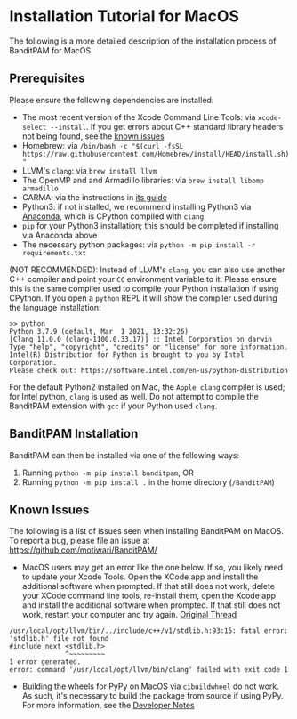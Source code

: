 # Installation Tutorial for MacOS

The following is a more detailed description of the installation process of BanditPAM for MacOS.

## Prerequisites
Please ensure the following dependencies are installed:
 - The most recent version of the Xcode Command Line Tools: via `xcode-select --install`. If you get errors about C++ standard library headers not being found, see the [known issues](https://github.com/motiwari/BanditPAM/blob/main/docs/install_mac.md#known-issues)
 - Homebrew: via `/bin/bash -c "$(curl -fsSL https://raw.githubusercontent.com/Homebrew/install/HEAD/install.sh)"`
 - LLVM's `clang`: via `brew install llvm`
 - The OpenMP and and Armadillo libraries: via `brew install libomp armadillo`
 - CARMA: via the instructions in [its guide](https://github.com/RUrlus/carma#installation)
 - Python3: if not installed, we recommend installing Python3 via [Anaconda](https://www.anaconda.com/products/individual), which is CPython compiled with `clang`
 - `pip` for your Python3 installation; this should be completed if installing via Anaconda above
 - The necessary python packages: via `python -m pip install -r requirements.txt`

(NOT RECOMMENDED): Instead of LLVM's `clang`, you can also use another C++ compiler and point your `CC` environment variable to it. Please ensure this is the same compiler used to compile your Python installation if using CPython. If you open a `python` REPL it will show the compiler used during the language installation:

 ```
 >> python
Python 3.7.9 (default, Mar  1 2021, 13:32:26)
[Clang 11.0.0 (clang-1100.0.33.17)] :: Intel Corporation on darwin
Type "help", "copyright", "credits" or "license" for more information.
Intel(R) Distribution for Python is brought to you by Intel Corporation.
Please check out: https://software.intel.com/en-us/python-distribution
```

For the default Python2 installed on Mac, the `Apple clang` compiler is used; for Intel python, `clang` is used as well. Do not attempt to compile the BanditPAM extension with `gcc` if your Python used `clang`.

## BanditPAM Installation

BanditPAM can then be installed via one of the following ways:
1) Running `python -m pip install banditpam`, OR
2) Running `python -m pip install .` in the home directory (`/BanditPAM`)

## Known Issues 
The following is a list of issues seen when installing BanditPAM on MacOS. To report a bug, please file an issue at https://github.com/motiwari/BanditPAM/

- MacOS users may get an error like the one below. If so, you likely need to update your Xcode Tools. Open the XCode app and install the additional software when prompted. If that still does not work, delete your XCode command line tools, re-install them, open the Xcode app and install the additional software when prompted. If that still does not work, restart your computer and try again. [Original Thread](https://github.com/motiwari/BanditPAM/issues/167#issuecomment-1002747153)

```
/usr/local/opt/llvm/bin/../include/c++/v1/stdlib.h:93:15: fatal error: 'stdlib.h' file not found
#include_next <stdlib.h>
              ^~~~~~~~~~
1 error generated.
error: command '/usr/local/opt/llvm/bin/clang' failed with exit code 1
```
- Building the wheels for PyPy on MacOS via `cibuildwheel` do not work. As such, it's necessary to build the package from source if using PyPy. For more information, see the [Developer Notes](https://github.com/motiwari/BanditPAM/wiki/Developer-Notes)
